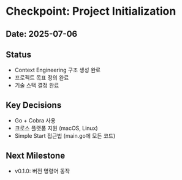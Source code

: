 # Checkpoint: Project Initialization

## Date: 2025-07-06

## Status
- Context Engineering 구조 생성 완료
- 프로젝트 목표 정의 완료
- 기술 스택 결정 완료

## Key Decisions
- Go + Cobra 사용
- 크로스 플랫폼 지원 (macOS, Linux)
- Simple Start 접근법 (main.go에 모든 코드)

## Next Milestone
- v0.1.0: 버전 명령어 동작